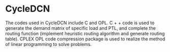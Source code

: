# CycleDCN
The codes used in CycleDCN include C and OPL. C + + code is used to generate the demand matrix of specific load and PTL, and complete the routing function (implement heuristic routing algorithm and generate routing table). CPLEX OPL code compression package is used to realize the method of linear programming to solve problems.
